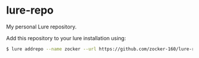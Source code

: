 # lure-repo
My personal Lure repository.

Add this repository to your lure installation using:
```bash
$ lure addrepo --name zocker --url https://github.com/zocker-160/lure-repo.git
```
